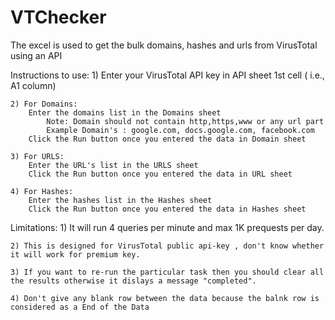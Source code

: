 # VTChecker
The excel is used to get the bulk domains, hashes and urls from VirusTotal using an API


Instructions to use:
	1) Enter your VirusTotal API key in API sheet 1st cell ( i.e., A1 column)
	
	2) For Domains:
		Enter the domains list in the Domains sheet
			Note: Domain should not contain http,https,www or any url part
			Example Domain's : google.com, docs.google.com, facebook.com
		Click the Run button once you entered the data in Domain sheet

	3) For URLS:
		Enter the URL's list in the URLS sheet
		Click the Run button once you entered the data in URL sheet
		
	4) For Hashes: 
		Enter the hashes list in the Hashes sheet
		Click the Run button once you entered the data in Hashes sheet

Limitations:
	1)  It will run 4 queries per minute and max 1K prequests per day.
	
	2) This is designed for VirusTotal public api-key , don't know whether it will work for premium key.
	
	3) If you want to re-run the particular task then you should clear all the results otherwise it dislays a message "completed".
	
	4) Don't give any blank row between the data because the balnk row is considered as a End of the Data
		

